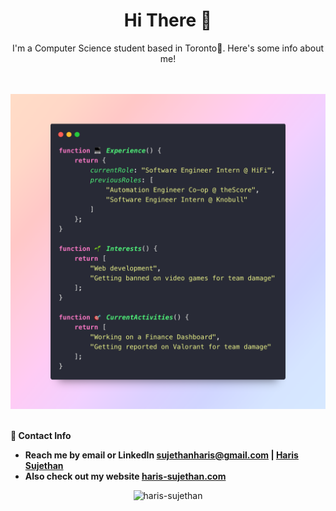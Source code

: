 <h1 align="center">Hi There 👋</h1>
<p align="center">I'm a Computer Science student based in Toronto📍. Here's some info about me!</p>

<br><br>
![code](code.png)
<br><br>

**💬 Contact Info**

- **Reach me by email or LinkedIn sujethanharis@gmail.com | [Haris Sujethan](https://www.linkedin.com/in/haris-sujethan-3b251921a/)**
- **Also check out my website [haris-sujethan.com](https://haris-sujethan.com/)**


<p align="center"> <img src="https://komarev.com/ghpvc/?username=haris-sujethan&label=Profile%20views&color=0e75b6&style=flat" alt="haris-sujethan" /> </p>
